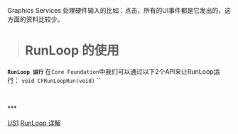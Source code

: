 Graphics Services 处理硬件输入的比如：点击，所有的UI事件都是它发出的，这方面的资料比较少。

># RunLoop 的使用

**`RunLoop 运行`**
在`Core Foundation`中我们可以通过以下2个API来让RunLoop运行：
`void CFRunLoopRun(void)`
``
```

```



<br/>
***
<br/>


[US1](https://www.jianshu.com/p/adf9eb244e81)
[RunLoop 详解](https://www.jianshu.com/p/23e3ff9619c3)
